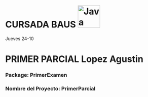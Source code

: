 # CURSADA BAUS <img src="https://www.socialfuturo.com/wp-content/uploads/2019/01/262px-Java_programming_language_logo.svg.png" alt="Java Logo" width="70" />
Jueves 24-10

# PRIMER PARCIAL Lopez Agustin

### Package: PrimerExamen
### Nombre del Proyecto: PrimerParcial
